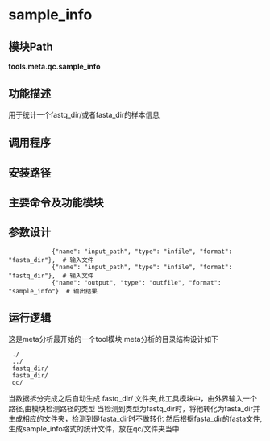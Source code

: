 sample_info
==========================

模块Path
-----------

**tools.meta.qc.sample_info**

功能描述
-----------------------------------

用于统计一个fastq_dir/或者fasta_dir的样本信息

调用程序
-----------------------------------

安装路径
-----------------------------------

主要命令及功能模块
-----------------------------------

参数设计
-----------------------------------

```
            {"name": "input_path", "type": "infile", "format": "fasta_dir"},  # 输入文件
            {"name": "input_path", "type": "infile", "format": "fastq_dir"},  # 输入文件
            {"name": "output", "type": "outfile", "format": "sample_info"}  # 输出结果
```

运行逻辑
-----------------------------------

这是meta分析最开始的一个tool模块
meta分析的目录结构设计如下

```
 ./
 ../
 fastq_dir/
 fasta_dir/
 qc/
```

当数据拆分完成之后自动生成 fastq_dir/ 文件夹,此工具模块中，由外界输入一个路径,由模块检测路径的类型
当检测到类型为fastq_dir时，将他转化为fasta_dir并生成相应的文件夹，检测到是fasta_dir时不做转化
然后根据fasta_dir的fasta文件,生成sample_info格式的统计文件，放在qc/文件夹当中